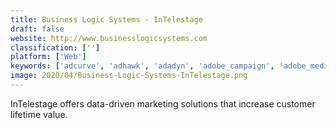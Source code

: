 ```yaml
---
title: Business Logic Systems - InTelestage
draft: false 
website: http://www.businesslogicsystems.com
classification: ['']
platform: ['Web']
keywords: ['adcurve', 'adhawk', 'adadyn', 'adobe_campaign', 'adobe_media_optimizer', 'campaign_analytics', 'campaignalyzer', 'clientspectrum_campaignqa', 'ibm_campaign', 'mooose', 'matchcraft', 'mediaocean_prisma', 'onlinesales.ai', 'ppc_bidmax', 'quorum', 'sizmek', 'smartfocus', 'talon.one', 'targeteveryone', 'uniqodo']
image: 2020/04/Business-Logic-Systems-InTelestage.png
---
```

InTelestage offers data-driven marketing solutions that increase customer lifetime value.